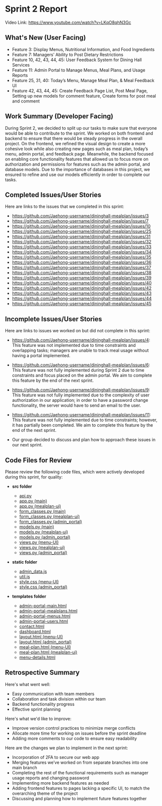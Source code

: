 # Sprint 2 Report
Video Link: https://www.youtube.com/watch?v=LKqO8qhN3Gc

## What's New (User Facing)
* Feature 3: Display Menus, Nutritional Information, and Food Ingredients
* Feature 7: Managers’ Ability to Post Dietary Restrictions
* Feature 10, 42, 43, 44, 45: User Feedback System for Dining Hall Services
* Feature 11: Admin Portal to Manage Menus, Meal Plans, and Usage Reports
* Feature 25, 31, 40: Today’s Menu, Manage Meal Plan, & Meal Feedback UI
* Feature 42, 43, 44, 45: Create Feedback Page List, Post Meal Page, Setting up new models for comment feature, Create forms for post meal and comment  

## Work Summary (Developer Facing)
During Sprint 2, we decided to split up our tasks to make sure that everyone would be able to contribute to the sprint. We worked on both frontend and backend to ensure that there would be steady progress in the overall project. On the frontend, we refined the visual design to create a more cohesive look while also creating new pages such as meal plan, today’s menu, admin portal, and feedback page. Meanwhile, the backend focused on enabling core functionality features that allowed us to focus more on authorization and permissions for features such as the admin portal, and database models. Due to the importance of databases in this project, we ensured to refine and use our models efficiently in order to complete our tasks. 

## Completed Issues/User Stories
Here are links to the issues that we completed in this sprint:
* https://github.com/Jaehong-username/dininghall-mealplan/issues/3
* https://github.com/Jaehong-username/dininghall-mealplan/issues/7
* https://github.com/Jaehong-username/dininghall-mealplan/issues/10
* https://github.com/Jaehong-username/dininghall-mealplan/issues/25
* https://github.com/Jaehong-username/dininghall-mealplan/issues/31
* https://github.com/Jaehong-username/dininghall-mealplan/issues/32
* https://github.com/Jaehong-username/dininghall-mealplan/issues/33
* https://github.com/Jaehong-username/dininghall-mealplan/issues/34
* https://github.com/Jaehong-username/dininghall-mealplan/issues/35
* https://github.com/Jaehong-username/dininghall-mealplan/issues/36
* https://github.com/Jaehong-username/dininghall-mealplan/issues/37
* https://github.com/Jaehong-username/dininghall-mealplan/issues/38
* https://github.com/Jaehong-username/dininghall-mealplan/issues/39
* https://github.com/Jaehong-username/dininghall-mealplan/issues/40
* https://github.com/Jaehong-username/dininghall-mealplan/issues/42
* https://github.com/Jaehong-username/dininghall-mealplan/issues/43
* https://github.com/Jaehong-username/dininghall-mealplan/issues/44
* https://github.com/Jaehong-username/dininghall-mealplan/issues/45

## Incomplete Issues/User Stories
Here are links to issues we worked on but did not complete in this sprint:
* https://github.com/Jaehong-username/dininghall-mealplan/issues/4: This feature was not implemented due to time constraints and overlapping tasks; managers are unable to track meal usage without having a portal implemented.
* https://github.com/Jaehong-username/dininghall-mealplan/issues/6: This feature was not fully implemented during Sprint 2 due to time constraints and focus placed on the admin portal. We aim to complete this feature by the end of the next sprint.
* https://github.com/Jaehong-username/dininghall-mealplan/issues/9: This feature was not fully implemented due to the complexity of user authorization in our application; in order to have a password change functionality, the server would have to send an email to the user.
* https://github.com/Jaehong-username/dininghall-mealplan/issues/11: This feature was not fully implemented due to time constraints; however, it has partially been completed. We aim to complete this feature by the end of the next sprint.

* Our group decided to discuss and plan how to approach these issues in our next sprint.

## Code Files for Review
Please review the following code files, which were actively developed during this sprint, for quality:

- **src folder**
    * [api.py](https://github.com/Jaehong-username/dininghall-mealplan/blob/admin_portal/src/api.py)
    * [app.py (main)](https://github.com/Jaehong-username/dininghall-mealplan/blob/main/src/app.py)
    * [app.py (mealplan-ui)](https://github.com/Jaehong-username/dininghall-mealplan/blob/mealplan-ui/src/app.py)
    * [form_classes.py (main)](https://github.com/Jaehong-username/dininghall-mealplan/blob/main/src/form_classes.py)
    * [form_classes.py (mealplan-ui)](https://github.com/Jaehong-username/dininghall-mealplan/blob/admin_portal/src/form_classes.py)
    * [form_classes.py (admin_portal)](https://github.com/Jaehong-username/dininghall-mealplan/tree/mealplan-ui/src)
    * [models.py (main)](https://github.com/Jaehong-username/dininghall-mealplan/blob/main/src/models.py)
    * [models.py (mealplan-ui)](https://github.com/Jaehong-username/dininghall-mealplan/blob/mealplan-ui/src/models.py)
    * [models.py (admin_portal)](https://github.com/Jaehong-username/dininghall-mealplan/blob/admin_portal/src/models.py)
    * [views.py (menu-UI)](https://github.com/Jaehong-username/dininghall-mealplan/blob/menu-UI/src/views.py)
    * [views.py (mealplan-ui)](https://github.com/Jaehong-username/dininghall-mealplan/blob/mealplan-ui/src/views.py)
    * [views.py (admin_portal)](https://github.com/Jaehong-username/dininghall-mealplan/blob/admin_portal/src/views.py)
 
- **static folder**
    * [admin_data.js](https://github.com/Jaehong-username/dininghall-mealplan/blob/admin_portal/src/static/admin_data.js)
    * [util.js](https://github.com/Jaehong-username/dininghall-mealplan/blob/admin_portal/src/static/util.js)
    * [style.css (menu-UI)](https://github.com/Jaehong-username/dininghall-mealplan/blob/menu-UI/src/static/style.css)
    * [style.css (admin_portal)](https://github.com/Jaehong-username/dininghall-mealplan/blob/admin_portal/src/static/style.css)

- **templates folder**
    * [admin-portal-main.html](https://github.com/Jaehong-username/dininghall-mealplan/blob/admin_portal/src/templates/admin-portal-main.html)
    * [admin-portal-mealplans.html](https://github.com/Jaehong-username/dininghall-mealplan/blob/admin_portal/src/templates/admin-portal-mealplans.html)
    * [admin-portal-menus.html](https://github.com/Jaehong-username/dininghall-mealplan/blob/admin_portal/src/templates/admin-portal-menus.html)
    * [admin-portal-users.html](https://github.com/Jaehong-username/dininghall-mealplan/blob/admin_portal/src/templates/admin-portal-users.html)
    * [contact.html](https://github.com/Jaehong-username/dininghall-mealplan/blob/menu-UI/src/templates/contact.html)
    * [dashboard.html](https://github.com/Jaehong-username/dininghall-mealplan/blob/admin_portal/src/templates/dashboard.html)
    * [layout.html (menu-UI)](https://github.com/Jaehong-username/dininghall-mealplan/blob/menu-UI/src/templates/layout.html)
    * [layout.html (admin_portal)](https://github.com/Jaehong-username/dininghall-mealplan/blob/admin_portal/src/templates/layout.html)
    * [meal-plan.html (menu-UI)](https://github.com/Jaehong-username/dininghall-mealplan/blob/menu-UI/src/templates/meal-plan.html)
    * [meal-plan.html (mealplan-ui)](https://github.com/Jaehong-username/dininghall-mealplan/blob/mealplan-ui/src/templates/meal-plan.html)
    * [menu-details.html](https://github.com/Jaehong-username/dininghall-mealplan/blob/mealplan-ui/src/templates/menu-details.html)

## Retrospective Summary
Here's what went well:
* Easy communication with team members
* Collaboration and task division within our team
* Backend functionality progress
* Effective sprint planning

Here's what we'd like to improve:
* Improve version control practices to minimize merge conflicts
* Allocate more time for working on issues before the sprint deadline
* Adding more comments to our code to ensure easy readability

Here are the changes we plan to implement in the next sprint:
* Incorporation of 2FA to secure our web app
* Merging features we’ve worked on from separate branches into one main branch
* Completing the rest of the functional requirements such as manager usage reports and changing password
* Implementing more backend features as needed
* Adding frontend features to pages lacking a specific UI, to match the overarching theme of the project
* Discussing and planning how to implement future features together
